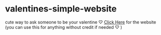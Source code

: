 # valentines-simple-website
cute way to ask someone to be your valentine ♡
[Click Here](https://katokavelashvili111a.github.io/valentines-simple-website/) for the website
(you can use this for anything without credit if needed ♡ )
